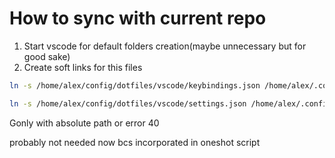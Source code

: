 
# How to sync with current repo

1. Start vscode for default folders creation(maybe unnecessary but for good sake)
2. Create soft links for this files

``` bash
ln -s /home/alex/config/dotfiles/vscode/keybindings.json /home/alex/.config/Code/User/keybindings.json

ln -s /home/alex/config/dotfiles/vscode/settings.json /home/alex/.config/Code/User/settings.json
```

Gonly with absolute path or error 40  

probably not needed now bcs incorporated in oneshot script
